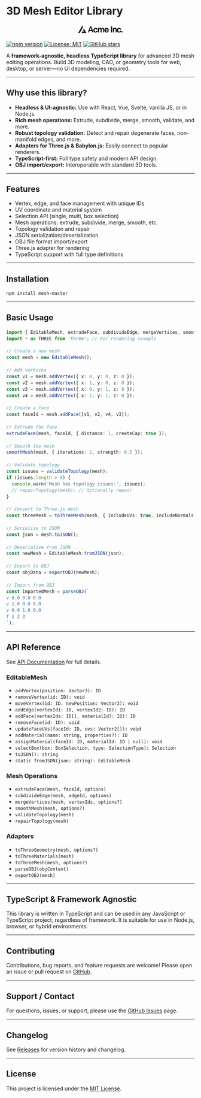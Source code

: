 # 3D Mesh Editor Library

<!-- Project Logo Placeholder -->
<p align="center">
  <img src="./public/placeholder-logo.svg" alt="3D Mesh Editor Logo" width="120" />
</p>

[![npm version](https://badge.fury.io/js/mesh-master.svg)](https://www.npmjs.com/package/mesh-master)
[![License: MIT](https://img.shields.io/badge/License-MIT-yellow.svg)](https://opensource.org/licenses/MIT)
[![GitHub stars](https://img.shields.io/github/stars/CharmingBlaze/mesh-master.svg?style=social&label=Star)](https://github.com/CharmingBlaze/mesh-master)

A **framework-agnostic, headless TypeScript library** for advanced 3D mesh editing operations. Build 3D modeling, CAD, or geometry tools for web, desktop, or server—no UI dependencies required.

---

## Why use this library?
- **Headless & UI-agnostic:** Use with React, Vue, Svelte, vanilla JS, or in Node.js.
- **Rich mesh operations:** Extrude, subdivide, merge, smooth, validate, and more.
- **Robust topology validation:** Detect and repair degenerate faces, non-manifold edges, and more.
- **Adapters for Three.js & Babylon.js:** Easily connect to popular renderers.
- **TypeScript-first:** Full type safety and modern API design.
- **OBJ import/export:** Interoperable with standard 3D tools.

---

## Features

- Vertex, edge, and face management with unique IDs
- UV coordinate and material system
- Selection API (single, multi, box selection)
- Mesh operations: extrude, subdivide, merge, smooth, etc.
- Topology validation and repair
- JSON serialization/deserialization
- OBJ file format import/export
- Three.js adapter for rendering
- TypeScript support with full type definitions

---

## Installation

```bash
npm install mesh-master
```

---

## Basic Usage

```typescript
import { EditableMesh, extrudeFace, subdivideEdge, mergeVertices, smoothMesh, validateTopology, repairTopology, toThreeMesh, parseOBJ, exportOBJ } from 'mesh-master';
import * as THREE from 'three'; // For rendering example

// Create a new mesh
const mesh = new EditableMesh();

// Add vertices
const v1 = mesh.addVertex({ x: 0, y: 0, z: 0 });
const v2 = mesh.addVertex({ x: 1, y: 0, z: 0 });
const v3 = mesh.addVertex({ x: 0, y: 1, z: 0 });
const v4 = mesh.addVertex({ x: 1, y: 1, z: 0 });

// Create a face
const faceId = mesh.addFace([v1, v2, v4, v3]);

// Extrude the face
extrudeFace(mesh, faceId, { distance: 1, createCap: true });

// Smooth the mesh
smoothMesh(mesh, { iterations: 2, strength: 0.5 });

// Validate topology
const issues = validateTopology(mesh);
if (issues.length > 0) {
  console.warn('Mesh has topology issues:', issues);
  // repairTopology(mesh); // Optionally repair
}

// Convert to Three.js mesh
const threeMesh = toThreeMesh(mesh, { includeUVs: true, includeNormals: true });

// Serialize to JSON
const json = mesh.toJSON();

// Deserialize from JSON
const newMesh = EditableMesh.fromJSON(json);

// Export to OBJ
const objData = exportOBJ(newMesh);

// Import from OBJ
const importedMesh = parseOBJ(`
v 0.0 0.0 0.0
v 1.0 0.0 0.0
v 0.0 1.0 0.0
f 1 2 3
`);
```

---

## API Reference

See [API Documentation](./docs/index.html) for full details.

### EditableMesh

- `addVertex(position: Vector3): ID`
- `removeVertex(id: ID): void`
- `moveVertex(id: ID, newPosition: Vector3): void`
- `addEdge(vertexId1: ID, vertexId2: ID): ID`
- `addFace(vertexIds: ID[], materialId?: ID): ID`
- `removeFace(id: ID): void`
- `updateFaceUVs(faceId: ID, uvs: Vector2[]): void`
- `addMaterial(name: string, properties?): ID`
- `assignMaterial(faceId: ID, materialId: ID | null): void`
- `selectBox(box: BoxSelection, type: SelectionType): Selection`
- `toJSON(): string`
- `static fromJSON(json: string): EditableMesh`

### Mesh Operations

- `extrudeFace(mesh, faceId, options)`
- `subdivideEdge(mesh, edgeId, options)`
- `mergeVertices(mesh, vertexIds, options?)`
- `smoothMesh(mesh, options?)`
- `validateTopology(mesh)`
- `repairTopology(mesh)`

### Adapters

- `toThreeGeometry(mesh, options?)`
- `toThreeMaterials(mesh)`
- `toThreeMesh(mesh, options?)`
- `parseOBJ(objContent)`
- `exportOBJ(mesh)`

---

## TypeScript & Framework Agnostic

This library is written in TypeScript and can be used in any JavaScript or TypeScript project, regardless of framework. It is suitable for use in Node.js, browser, or hybrid environments.

---

## Contributing

Contributions, bug reports, and feature requests are welcome! Please open an issue or pull request on [GitHub](https://github.com/CharmingBlaze/mesh-master).

---

## Support / Contact

For questions, issues, or support, please use the [GitHub Issues](https://github.com/CharmingBlaze/mesh-master/issues) page.

---

## Changelog

See [Releases](https://github.com/CharmingBlaze/mesh-master/releases) for version history and changelog.

---

## License

This project is licensed under the [MIT License](./LICENSE).
